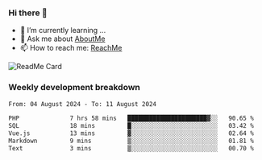 ### Hi there 👋

- 🌱 I’m currently learning ...
- 💬 Ask me about [AboutMe](https://www.itzcy.com/about)
- 📫 How to reach me: [ReachMe](https://www.itzcy.com/about)

![ReadMe Card](https://github-readme-stats-ten-gilt.vercel.app/api?username=SuperChenYun&show_icons=true&title_color=fff&icon_color=79ff97&text_color=9f9f9f&bg_color=151515&hide_border=true)

### Weekly development breakdown
<!--START_SECTION:waka-->

```txt
From: 04 August 2024 - To: 11 August 2024

PHP              7 hrs 58 mins   ██████████████████████▓░░   90.65 %
SQL              18 mins         █░░░░░░░░░░░░░░░░░░░░░░░░   03.42 %
Vue.js           13 mins         ▓░░░░░░░░░░░░░░░░░░░░░░░░   02.64 %
Markdown         9 mins          ▒░░░░░░░░░░░░░░░░░░░░░░░░   01.81 %
Text             3 mins          ▒░░░░░░░░░░░░░░░░░░░░░░░░   00.70 %
```

<!--END_SECTION:waka-->
